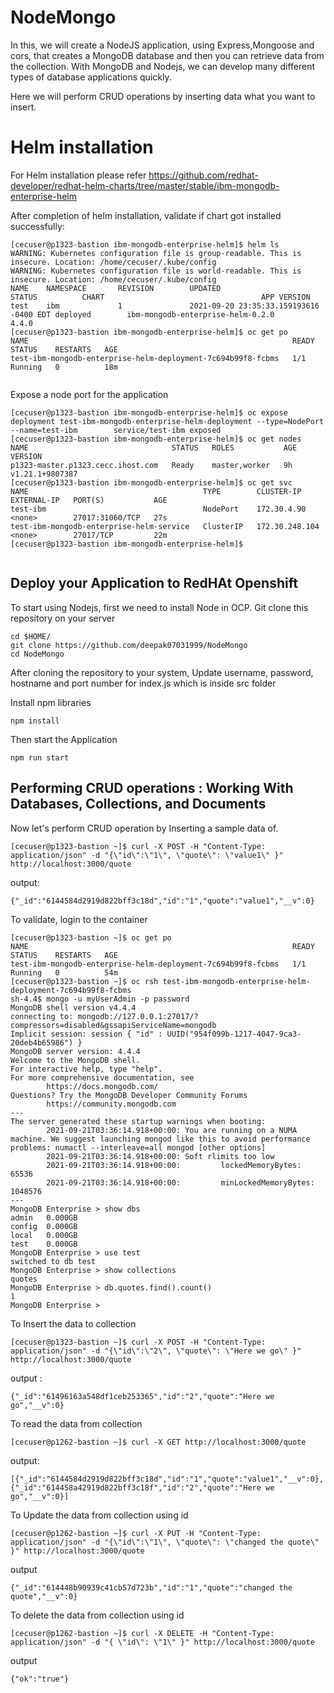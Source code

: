 # NodeMongo
In this, we will create a NodeJS application, using Express,Mongoose and cors, that creates a MongoDB database and then you can retrieve data from the collection.
With MongoDB and Nodejs, we can develop many different types of database applications quickly. 

Here we will perform CRUD operations by inserting data what you want to insert.

# Helm installation

For Helm installation please refer https://github.com/redhat-developer/redhat-helm-charts/tree/master/stable/ibm-mongodb-enterprise-helm

After completion of helm installation, validate if chart got installed successfully:

```
[cecuser@p1323-bastion ibm-mongodb-enterprise-helm]$ helm ls
WARNING: Kubernetes configuration file is group-readable. This is insecure. Location: /home/cecuser/.kube/config
WARNING: Kubernetes configuration file is world-readable. This is insecure. Location: /home/cecuser/.kube/config
NAME    NAMESPACE       REVISION        UPDATED                                 STATUS          CHART                                   APP VERSION
test    ibm             1               2021-09-20 23:35:33.159193616 -0400 EDT deployed        ibm-mongodb-enterprise-helm-0.2.0       4.4.0
[cecuser@p1323-bastion ibm-mongodb-enterprise-helm]$ oc get po
NAME                                                           READY   STATUS    RESTARTS   AGE
test-ibm-mongodb-enterprise-helm-deployment-7c694b99f8-fcbms   1/1     Running   0          18m


```

Expose a node port for the application
```
[cecuser@p1323-bastion ibm-mongodb-enterprise-helm]$ oc expose deployment test-ibm-mongodb-enterprise-helm-deployment --type=NodePort --name=test-ibm        service/test-ibm exposed
[cecuser@p1323-bastion ibm-mongodb-enterprise-helm]$ oc get nodes
NAME                                STATUS   ROLES           AGE   VERSION
p1323-master.p1323.cecc.ihost.com   Ready    master,worker   9h    v1.21.1+9807387
[cecuser@p1323-bastion ibm-mongodb-enterprise-helm]$ oc get svc
NAME                                       TYPE        CLUSTER-IP       EXTERNAL-IP   PORT(S)           AGE
test-ibm                                   NodePort    172.30.4.90      <none>        27017:31060/TCP   27s
test-ibm-mongodb-enterprise-helm-service   ClusterIP   172.30.248.104   <none>        27017/TCP         22m
[cecuser@p1323-bastion ibm-mongodb-enterprise-helm]$


```


## Deploy your Application to RedHAt Openshift

To start using Nodejs, first we need to install Node in OCP.
Git clone this repository on your server 

```
cd $HOME/
git clone https://github.com/deepak07031999/NodeMongo
cd NodeMongo
```
After cloning the repository to your system, Update username, password, hostname and port number for index.js which is inside src folder

Install npm libraries

```
npm install
```

Then start the Application

```
npm run start
```

## Performing CRUD operations : Working With Databases, Collections, and Documents

Now let's perform CRUD operation by Inserting a sample data of.
```
[cecuser@p1323-bastion ~]$ curl -X POST -H "Content-Type: application/json" -d "{\"id\":\"1\", \"quote\": \"value1\" }" http://localhost:3000/quote

```
output:
```
{"_id":"6144584d2919d822bff3c18d","id":"1","quote":"value1","__v":0}
```

To validate, login to the container
```
[cecuser@p1323-bastion ~]$ oc get po
NAME                                                           READY   STATUS    RESTARTS   AGE
test-ibm-mongodb-enterprise-helm-deployment-7c694b99f8-fcbms   1/1     Running   0          54m
[cecuser@p1323-bastion ~]$ oc rsh test-ibm-mongodb-enterprise-helm-deployment-7c694b99f8-fcbms
sh-4.4$ mongo -u myUserAdmin -p password
MongoDB shell version v4.4.4
connecting to: mongodb://127.0.0.1:27017/?compressors=disabled&gssapiServiceName=mongodb
Implicit session: session { "id" : UUID("954f099b-1217-4047-9ca3-20deb4b65986") }
MongoDB server version: 4.4.4
Welcome to the MongoDB shell.
For interactive help, type "help".
For more comprehensive documentation, see
        https://docs.mongodb.com/
Questions? Try the MongoDB Developer Community Forums
        https://community.mongodb.com
---
The server generated these startup warnings when booting:
        2021-09-21T03:36:14.918+00:00: You are running on a NUMA machine. We suggest launching mongod like this to avoid performance problems: numactl --interleave=all mongod [other options]
        2021-09-21T03:36:14.918+00:00: Soft rlimits too low
        2021-09-21T03:36:14.918+00:00:         lockedMemoryBytes: 65536
        2021-09-21T03:36:14.918+00:00:         minLockedMemoryBytes: 1048576
---
MongoDB Enterprise > show dbs
admin   0.000GB
config  0.000GB
local   0.000GB
test    0.000GB
MongoDB Enterprise > use test
switched to db test
MongoDB Enterprise > show collections
quotes
MongoDB Enterprise > db.quotes.find().count()
1
MongoDB Enterprise >

```

To Insert the data to collection 

```
[cecuser@p1323-bastion ~]$ curl -X POST -H "Content-Type: application/json" -d "{\"id\":\"2\", \"quote\": \"Here we go\" }" http://localhost:3000/quote
```
output :
```
{"_id":"61496163a548df1ceb253365","id":"2","quote":"Here we go","__v":0}

```

To read the data from collection

```
[cecuser@p1262-bastion ~]$ curl -X GET http://localhost:3000/quote
```
output:
```
[{"_id":"6144584d2919d822bff3c18d","id":"1","quote":"value1","__v":0},{"_id":"614458a42919d822bff3c18f","id":"2","quote":"Here we go","__v":0}]

```
To Update the data from collection using id
```
[cecuser@p1262-bastion ~]$ curl -X PUT -H "Content-Type: application/json" -d "{\"id\":\"1\", \"quote\": \"changed the quote\" }" http://localhost:3000/quote
```
output
```
{"_id":"614448b90939c41cb57d723b","id":"1","quote":"changed the quote","__v":0}
```

To delete the data from collection using id
```
[cecuser@p1262-bastion ~]$ curl -X DELETE -H "Content-Type: application/json" -d "{ \"id\": \"1\" }" http://localhost:3000/quote
```
output
```
{"ok":"true"}

```



